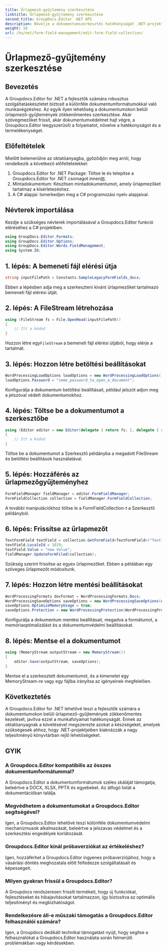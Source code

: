 ```yaml
---
title: Űrlapmező-gyűjtemény szerkesztése
linktitle: Űrlapmező-gyűjtemény szerkesztése
second_title: GroupDocs.Editor .NET API
description: Növelje a dokumentumszerkesztés hatékonyságát .NET-projektekben a Groupdocs.Editor segítségével. Az űrlapmező-gyűjtemények zökkenőmentes módosítása.
weight: 10
url: /hu/net/form-field-management/edit-form-field-collection/
---
```


# Űrlapmező-gyűjtemény szerkesztése

## Bevezetés
A Groupdocs.Editor for .NET a fejlesztők számára robusztus szolgáltatáskészletet biztosít a különféle dokumentumformátumokkal való munkavégzéshez. Az egyik ilyen lehetőség a dokumentumokon belüli űrlapmező-gyűjtemények zökkenőmentes szerkesztése. Akár szövegmezőket frissít, akár dokumentumvédelmet hajt végre, a Groupdocs.Editor leegyszerűsíti a folyamatot, növelve a hatékonyságot és a termelékenységet.
## Előfeltételek
Mielőtt belemerülne az oktatóanyagba, győződjön meg arról, hogy rendelkezik a következő előfeltételekkel:
1.  Groupdocs.Editor for .NET Package: Töltse le és telepítse a Groupdocs.Editor for .NET csomagot innen[itt](https://releases.groupdocs.com/editor/net/).
2. Mintadokumentum: Készítsen mintadokumentumot, amely űrlapmezőket tartalmaz a kísérletezéshez.
3. A C# alapjai: Ismerkedjen meg a C# programozási nyelv alapjaival.

## Névterek importálása
Kezdje a szükséges névterek importálásával a Groupdocs.Editor funkció eléréséhez a C# projektben.
```csharp
using GroupDocs.Editor.Formats;
using GroupDocs.Editor.Options;
using GroupDocs.Editor.Words.FieldManagement;
using System.IO;
```
## 1. lépés: A bemeneti fájl elérési útja
```csharp
string inputFilePath = Constants.SampleLegacyFormFields_docx;
```
Ebben a lépésben adja meg a szerkeszteni kívánt űrlapmezőket tartalmazó bemeneti fájl elérési útját.
## 2. lépés: A FileStream létrehozása
```csharp
using (FileStream fs = File.OpenRead(inputFilePath))
{
    // Itt a kódod
}
```
 Hozzon létre egy`FileStream` a bemeneti fájl elérési útjából, hogy elérje a tartalmát.
## 3. lépés: Hozzon létre betöltési beállításokat
```csharp
WordProcessingLoadOptions loadOptions = new WordProcessingLoadOptions();
loadOptions.Password = "some_password_to_open_a_document";
```
Konfigurálja a dokumentum betöltési beállításait, például jelszót adjon meg a jelszóval védett dokumentumokhoz.
## 4. lépés: Töltse be a dokumentumot a szerkesztőbe
```csharp
using (Editor editor = new Editor(delegate { return fs; }, delegate { return loadOptions; }))
{
    // Itt a kódod
}
```
Töltse be a dokumentumot a Szerkesztő példányba a megadott FileStream és betöltési beállítások használatával.
## 5. lépés: Hozzáférés az űrlapmezőgyűjteményhez
```csharp
FormFieldManager fieldManager = editor.FormFieldManager;
FormFieldCollection collection = fieldManager.FormFieldCollection;
```
A további manipulációkhoz töltse le a FormFieldCollection-t a Szerkesztő példányból.
## 6. lépés: Frissítse az űrlapmezőt
```csharp
TextFormField textField = collection.GetFormField<TextFormField>("Text1");
textField.LocaleId = 1029;
textField.Value = "new Value";
fieldManager.UpdateFormFiled(collection);
```
Szükség szerint frissítse az egyes űrlapmezőket. Ebben a példában egy szöveges űrlapmezőt módosítunk.
## 7. lépés: Hozzon létre mentési beállításokat
```csharp
WordProcessingFormats docFormat = WordProcessingFormats.Docx;
WordProcessingSaveOptions saveOptions = new WordProcessingSaveOptions(docFormat);
saveOptions.OptimizeMemoryUsage = true;
saveOptions.Protection = new WordProcessingProtection(WordProcessingProtectionType.AllowOnlyFormFields, "write_password");
```
Konfigurálja a dokumentum mentési beállításait, megadva a formátumot, a memóriaoptimalizálást és a dokumentumvédelmi beállításokat.
## 8. lépés: Mentse el a dokumentumot
```csharp
using (MemoryStream outputStream = new MemoryStream())
{
    editor.Save(outputStream, saveOptions);
}
```
Mentse el a szerkesztett dokumentumot, és a kimenetet egy MemoryStream-re vagy egy fájlba irányítsa az igényeinek megfelelően.

## Következtetés
A Groupdocs.Editor for .NET lehetővé teszi a fejlesztők számára a dokumentumokon belüli űrlapmező-gyűjtemények zökkenőmentes kezelését, javítva ezzel a munkafolyamat hatékonyságát. Ennek az oktatóanyagnak a követésével megszerezte azokat a készségeket, amelyek szükségesek ahhoz, hogy .NET-projektjeiben kiaknázzák a nagy teljesítményű könyvtárban rejlő lehetőségeket.

## GYIK
### A Groupdocs.Editor kompatibilis az összes dokumentumformátummal?
A Groupdocs.Editor a dokumentumformátumok széles skáláját támogatja, beleértve a DOCX, XLSX, PPTX és egyebeket. Az átfogó listát a dokumentációban találja.
### Megvédhetem a dokumentumokat a Groupdocs.Editor segítségével?
Igen, a Groupdocs.Editor lehetővé teszi különféle dokumentumvédelmi mechanizmusok alkalmazását, beleértve a jelszavas védelmet és a szerkesztési engedélyek korlátozását.
### Groupdocs.Editor kínál próbaverziókat az értékeléshez?
Igen, hozzáférhet a Groupdocs.Editor ingyenes próbaverziójához, hogy a vásárlási döntés meghozatala előtt felfedezze szolgáltatásait és képességeit.
### Milyen gyakran frissül a Groupdocs.Editor?
A Groupdocs rendszeresen frissíti termékeit, hogy új funkciókat, fejlesztéseket és hibajavításokat tartalmazzon, így biztosítva az optimális teljesítményt és megbízhatóságot.
### Rendelkezésre áll-e műszaki támogatás a Groupdocs.Editor felhasználói számára?
Igen, a Groupdocs dedikált technikai támogatást nyújt, hogy segítse a felhasználókat a Groupdocs.Editor használata során felmerülő problémákban vagy kérdésekben.